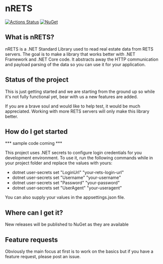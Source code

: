 # nRETS

[![Actions Status](https://github.com/behm/nrets/workflows/build-and-test/badge.svg)](https://github.com/behm/nrets/actions)
[![NuGet](http://img.shields.io/nuget/v/nrets.svg)](https://www.nuget.org/packages/nRETS/)

## What is nRETS?
nRETS is a .NET Standard Library used to read real estate data from RETS servers.  The goal is to make a library that works better with .NET Framework and .NET Core code.  It abstracts away the HTTP communication and payload parsing of the data so you can use it for your application.

## Status of the project
This is just getting started and we are starting from the ground up so while it's not fully functional yet, bear with us a new features are added.  

If you are a brave soul and would like to help test, it would be much appreciated.  Working with more RETS servers will only make this library better.

## How do I get started
*** sample code coming ***

This project uses .NET secrets to configure login credentials for you development environment.  To use it, run the following commands while in your project folder and replace the values with yours:

- dotnet user-secrets set "LoginUrl" "your-rets-login-url"
- dotnet user-secrets set "Username" "your-username"
- dotnet user-secrets set "Password" "your-password"
- dotnet user-secrets set "UserAgent" "your-useragent"

You can also supply your values in the appsettings.json file.

## Where can I get it?
New releases will be published to NuGet as they are available

## Feature requests
Obviously the main focus at first is to work on the basics but if you have a feature request, please post an issue.

